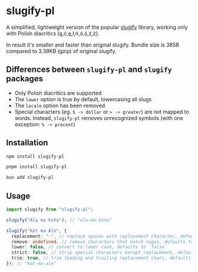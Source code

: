 # slugify-pl

A simplified, lightweight version of the popular [slugify](https://www.npmjs.com/package/slugify) library, working only with Polish diacritics (ą,ć,ę,ł,ń,ó,ś,ź,ż).

In result it's smaller and faster than original slugify. Bundle size is 385B compared to 3.39KB (gzip) of original slugify.

## Differences between `slugify-pl` and `slugify` packages

- Only Polish diacritics are supported
- The `lower` option is true by default, lowercasing all slugs
- The `locale` option has been removed
- Special characters (eg. `$ -> dollar` or `> -> greater`) are not mapped to words. Instead, `slugify-pl` removes unrecognized symbols (with one exception: `% -> procent`)

## Installation

```bash
npm install slugify-pl
```

```bash
pnpm install slugify-pl
```

```bash
bun add slugify-pl
```

## Usage

```ts
import slugify from "slugify-pl";

slugify("Ala ma kota"); // "ala-ma-kota"

slugify("Kot ma Ale", {
  replacement: "-", // replace spaces with replacement character, defaults to `-`
  remove: undefined, // remove characters that match regex, defaults to `undefined`
  lower: false, // convert to lower case, defaults to `false`
  strict: false, // strip special characters except replacement, defaults to `false`
  trim: true, // trim leading and trailing replacement chars, defaults to `true`
}); // "kot-ma-ale"
```
